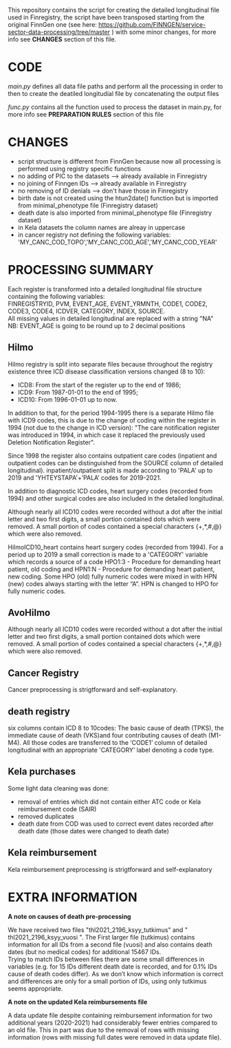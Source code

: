 
This repository contains the script for creating the detailed longitudinal file used in Finregistry, the script have been transposed starting from the original FinnGen one (see here: https://github.com/FINNGEN/service-sector-data-processing/tree/master ) with some minor changes, for more info see **CHANGES** section of this file.

# CODE

*main.py* defines all data file paths and perform all the processing in order to then to create the deatiled longitudial file by concatenating the output files

*func.py* contains all the function used to process the dataset in main.py, for more info see **PREPARATION RULES** section of this file

# CHANGES

- script structure is different from FinnGen because now all processing is performed using registry specific functions
- no adding of PIC to the datasets      --> already available in Finregistry 
- no joining of Finngen IDs             --> already available in Finregistry 
- no removing of ID denials             --> don't have those in Finregistry
- birth date is not created using the htun2date() function but is imported from minimal_phenotype file (Finregistry dataset)
- death date is also imported from minimal_phenotype file (Finregistry dataset)
- in Kela datasets the column names are alreay in uppercase
- in cancer registry not defining the following variables:
'MY_CANC_COD_TOPO','MY_CANC_COD_AGE','MY_CANC_COD_YEAR'

# PROCESSING SUMMARY

Each register is transformed into a detailed longitudinal file structure containing the following variables: <br>FINREGISTRYID, PVM, EVENT_AGE, EVENT_YRMNTH, CODE1, CODE2, CODE3, CODE4, ICDVER, CATEGORY, INDEX, SOURCE. 
\
All missing values in detailed longitudinal are replaced with a string "NA" 
\
NB: EVENT_AGE is going to be round up to 2 decimal positions

## Hilmo 

Hilmo registry is split into separate files because throughout the registry existence three ICD disease classification versions changed (8 to 10):
* ICD8: From the start of the register up to the end of 1986;
* ICD9: From 1987-01-01 to the end of 1995;
* ICD10: From 1996-01-01 up to now.

In addition to that, for the period 1994-1995 there is a separate Hilmo file with ICD9 codes, this is due to the change of coding within the register in 1994 (not due to the change in ICD version): "The care notification register was introduced in 1994, in which case it replaced the previously used Deletion Notification Register".

Since 1998 the register also contains outpatient care codes (inpatient and outpatient codes can be distinguished from the SOURCE column of detailed longitudinal). 
inpatient/outpatient split is made according to 'PALA' up to 2019 and 'YHTEYSTAPA'+’PALA’ codes for 2019-2021. 

In addition to diagnostic ICD codes, heart surgery codes (recorded from 1994) and other surgical codes are also included in the detailed longitudinal. 

Although nearly all ICD10 codes were recorded without a dot after the initial letter and two first digits, a small portion contained dots which were removed. A small portion of codes contained a special characters {+,\*,#,@} which were also removed. 

HilmoICD10_heart contains heart surgery codes (recorded from 1994). For a period up to 2019 a small correction is made to a 'CATEGORY' variable which records a source of a code  HPO1:3 - Procedure for demanding heart patient, old coding and HPN1:N - Procedure for demanding heart patient, new coding. Some HPO (old) fully numeric codes were mixed in with HPN (new) codes always starting with the letter “A”. HPN is changed to HPO for fully numeric codes.

## AvoHilmo

Although nearly all ICD10 codes were recorded without a dot after the initial letter and two first digits, a small portion contained dots which were removed. A small portion of codes contained a special characters {+,\*,#,@} which were also removed. 

## Cancer Registry

Cancer preprocessing is strigtforward and self-explanatory.

## death registry

six columns contain ICD 8 to 10codes: The basic cause of death (TPKS), the immediate cause of death (VKS)and four contributing causes of death (M1-M4). All those codes are transferred to the ‘CODE1’ column of detailed longitudinal with an appropriate 'CATEGORY' label denoting a code type. 

## Kela purchases

Some light data cleaning was done: 
* removal of entries which did not contain either ATC code or Kela reimbursement code (SAIR)
* removed duplicates 
* death date from COD was used to correct event dates recorded after death date (those dates were changed to death date)

## Kela reimbursement

Kela reimbursement preprocessing is strigtforward and self-explanatory 


# EXTRA INFORMATION

**A note on causes of death pre-processing**

We have received two files "thl2021_2196_ksyy_tutkimus" and " thl2021_2196_ksyy_vuosi ". 
The First larger file (tutkimus) contains information for all IDs from a second file (vuosi) and also contains death dates (but no medical codes) for additional 15467 IDs.  
Trying to match IDs between files there are some small differences in variables (e.g. for 15 IDs different death date is recorded, and for 0.1% IDs cause of death codes differ). As we don’t know which information is correct and differences are only for a small portion of IDs, using only tutkimus seems appropriate.

**A note on the updated Kela reimbursements file**

A data update file despite containing reimbursement information for two additional years (2020-2021) had considerably fewer entries compared to an old file. This in part was due to the removal of rows with missing information (rows with missing full dates were removed in data update file).

